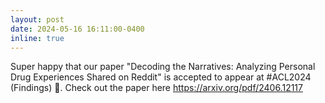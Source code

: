 ```yaml
---
layout: post
date: 2024-05-16 16:11:00-0400
inline: true
---
```

Super happy that our paper "Decoding the Narratives: Analyzing Personal Drug Experiences Shared on Reddit" is accepted to appear at #ACL2024 (Findings) 🥳. Check out the paper here https://arxiv.org/pdf/2406.12117
